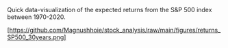 Quick data-visualization of the expected returns from the S&P 500 index between 1970-2020.

[https://github.com/Magnushhoie/stock_analysis/raw/main/figures/returns_SP500_30years.png]
